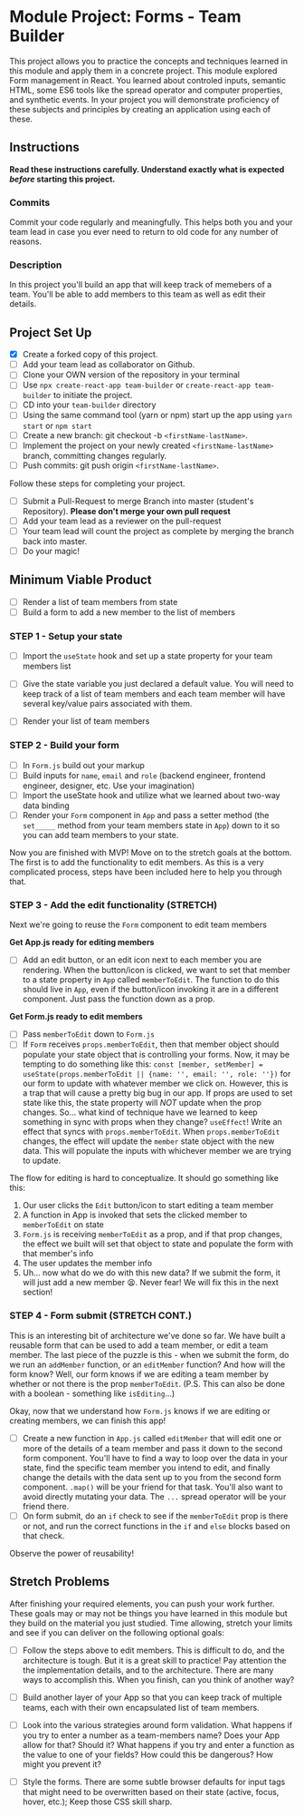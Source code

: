 # Module Project: Forms - Team Builder

This project allows you to practice the concepts and techniques learned in this module and apply them in a concrete project. This module explored Form management in React. You learned about controled inputs, semantic HTML, some ES6 tools like the spread operator and computer properties, and synthetic events. In your project you will demonstrate proficiency of these subjects and principles by creating an application using each of these.

## Instructions

**Read these instructions carefully. Understand exactly what is expected _before_ starting this project.**

### Commits

Commit your code regularly and meaningfully. This helps both you and your team lead in case you ever need to return to old code for any number of reasons.

### Description

In this project you'll build an app that will keep track of memebers of a team. You'll be able to add members to this team as well as edit their details.

## Project Set Up

- [X] Create a forked copy of this project.
- [ ] Add your team lead as collaborator on Github.
- [ ] Clone your OWN version of the repository in your terminal
- [ ] Use `npx create-react-app team-builder` or `create-react-app team-builder` to initiate the project.
- [ ] CD into your `team-builder` directory
- [ ] Using the same command tool (yarn or npm) start up the app using `yarn start` or `npm start`
- [ ] Create a new branch: git checkout -b `<firstName-lastName>`.
- [ ] Implement the project on your newly created `<firstName-lastName>` branch, committing changes regularly.
- [ ] Push commits: git push origin `<firstName-lastName>`.

Follow these steps for completing your project.

- [ ] Submit a Pull-Request to merge <firstName-lastName> Branch into master (student's Repository). **Please don't merge your own pull request**
- [ ] Add your team lead as a reviewer on the pull-request
- [ ] Your team lead will count the project as complete by merging the branch back into master.
- [ ] Do your magic!

## Minimum Viable Product

- [ ] Render a list of team members from state
- [ ] Build a form to add a new member to the list of members

### STEP 1 - Setup your state

- [ ] Import the `useState` hook and set up a state property for your team members list

- [ ] Give the state variable you just declared a default value. You will need to keep track of a list of team members and each team member will have several key/value pairs associated with them.

- [ ] Render your list of team members

### STEP 2 - Build your form

- [ ] In `Form.js` build out your markup
- [ ] Build inputs for `name`, `email` and `role` (backend engineer, frontend engineer, designer, etc. Use your imagination)
- [ ] Import the useState hook and utilize what we learned about two-way data binding
- [ ] Render your `Form` component in `App` and pass a setter method (the `set_____` method from your team members state in `App`) down to it so you can add team members to your state.

Now you are finished with MVP! Move on to the stretch goals at the bottom. The first is to add the functionality to edit members. As this is a very complicated process, steps have been included here to help you through that.

### STEP 3 - Add the edit functionality (STRETCH)

Next we're going to reuse the `Form` component to edit team members

**Get App.js ready for editing members**
- [ ] Add an edit button, or an edit icon next to each member you are rendering. When the button/icon is clicked, we want to set that member to a state property in `App` called `memberToEdit`. The function to do this should live in `App`, even if the button/icon invoking it are in a different component. Just pass the function down as a prop.

**Get Form.js ready to edit members**
- [ ] Pass `memberToEdit` down to `Form.js`
- [ ] If `Form` receives `props.memberToEdit`, then that member object should populate your state object that is controlling your forms. Now, it may be tempting to do something like this: `const [member, setMember] = useState(props.memberToEdit || {name: '', email: '', role: ''})` for our form to update with whatever member we click on. However, this is a trap that will cause a pretty big bug in our app. If props are used to set state like this, the state property will _NOT_ update when the prop changes. So... what kind of technique have we learned to keep something in sync with props when they change? `useEffect`! Write an effect that syncs with `props.memberToEdit`. When `props.memberToEdit` changes, the effect will update the `member` state object with the new data. This will populate the inputs with whichever member we are trying to update.

The flow for editing is hard to conceptualize. It should go something like this:

1. Our user clicks the `Edit` button/icon to start editing a team member
2. A function in App is invoked that sets the clicked member to `memberToEdit` on state
3. `Form.js` is receiving `memberToEdit` as a prop, and if that prop changes, the effect we built will set that object to state and populate the form with that member's info
4. The user updates the member info
5. Uh... now what do we do with this new data? If we submit the form, it will just add a new member 😫. Never fear! We will fix this in the next section!

### STEP 4 - Form submit (STRETCH CONT.)


This is an interesting bit of architecture we've done so far. We have built a reusable form that can be used to add a team member, or edit a team member. The last piece of the puzzle is this - when we submit the form, do we run an `addMember` function, or an `editMember` function? And how will the form know? Well, our form knows if we are editing a team member by whether or not there is the prop `memberToEdit`. (P.S. This can also be done with a boolean - something like `isEditing`...)

Okay, now that we understand how `Form.js` knows if we are editing or creating members, we can finish this app!

- [ ] Create a new function in `App.js` called `editMember` that will edit one or more of the details of a team member and pass it down to the second form component. You'll have to find a way to loop over the data in your state, find the specific team member you intend to edit, and finally change the details with the data sent up to you from the second form component. `.map()` will be your friend for that task. You'll also want to avoid directly mutating your data. The `...` spread operator will be your friend there.
- [ ] On form submit, do an `if` check to see if the `memberToEdit` prop is there or not, and run the correct functions in the `if` and `else` blocks based on that check.

Observe the power of reusability!

## Stretch Problems

After finishing your required elements, you can push your work further. These goals may or may not be things you have learned in this module but they build on the material you just studied. Time allowing, stretch your limits and see if you can deliver on the following optional goals:

- [ ] Follow the steps above to edit members. This is difficult to do, and the architecture is tough. But it is a great skill to practice! Pay attention the the implementation details, and to the architecture. There are many ways to accomplish this. When you finish, can you think of another way?

- [ ] Build another layer of your App so that you can keep track of multiple teams, each with their own encapsulated list of team members.

- [ ] Look into the various strategies around form validation. What happens if you try to enter a number as a team-members name? Does your App allow for that? Should it? What happens if you try and enter a function as the value to one of your fields? How could this be dangerous? How might you prevent it?

- [ ] Style the forms. There are some subtle browser defaults for input tags that might need to be overwritten based on their state (active, focus, hover, etc.); Keep those CSS skill sharp.
